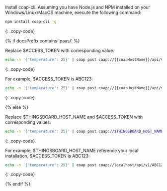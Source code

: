 Install coap-cli. Assuming you have Node.js and NPM installed on your Windows/Linux/MacOS machine, execute the following command:

```bash
npm install coap-cli -g
```
{: .copy-code}

{% if docsPrefix contains 'paas/' %}

Replace $ACCESS_TOKEN with corresponding value.

```bash
echo -n '{"temperature": 25}' | coap post coap://{{coapHostName}}/api/v1/$ACCESS_TOKEN/telemetry
```
{: .copy-code}

For example, $ACCESS_TOKEN is ABC123:

```bash
echo -n '{"temperature": 25}' | coap post coap://{{coapHostName}}/api/v1/ABC123/telemetry
```
{: .copy-code}

{% else %}

Replace $THINGSBOARD_HOST_NAME and $ACCESS_TOKEN with corresponding values.

```bash
echo -n '{"temperature": 25}' | coap post coap://$THINGSBOARD_HOST_NAME/api/v1/$ACCESS_TOKEN/telemetry
```
{: .copy-code}

For example, $THINGSBOARD_HOST_NAME reference your local installation, $ACCESS_TOKEN is ABC123:

```bash
echo -n '{"temperature": 25}' | coap post coap://localhost/api/v1/ABC123/telemetry
```
{: .copy-code}

{% endif %}

<br>
<br>
